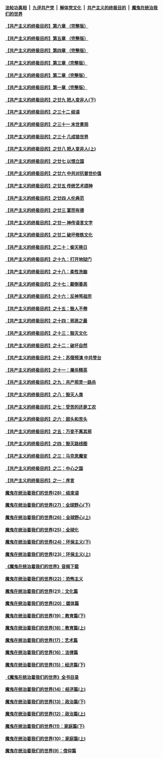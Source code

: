 ####  [法轮功真相](../../../../basic/blob/master/README.md?t=06151102) &nbsp;|&nbsp; [九评共产党](../../../../9ping.md/blob/master/README.md?t=06151102) &nbsp;|&nbsp; [解体党文化](../../../../jtdwh.md/blob/master/README.md?t=06151102)  &nbsp;|&nbsp; [共产主义的终极目的](../../../../gczydzjmd.md/blob/master/README.md?t=06151102) &nbsp;|&nbsp; [魔鬼在统治我们的世界](../../../../mgztzwmdsj.md/blob/master/README.md?t=06151102) 

#### [【共产主义的终极目的】第六章 （完整版）](../pages/nsc422/n11428913.md?t=06151102) 

#### [【共产主义的终极目的】第五章 （完整版）](../pages/nsc422/n11428912.md?t=06151102) 

#### [【共产主义的终极目的】第四章 （完整版）](../pages/nsc422/n11428907.md?t=06151102) 

#### [【共产主义的终极目的】第三章（完整版）](../pages/nsc422/n11428848.md?t=06151102) 

#### [【共产主义的终极目的】第二章（完整版）](../pages/nsc422/n11428831.md?t=06151102) 

#### [【共产主义的终极目的】第一章（完整版）](../pages/nsc422/n11417651.md?t=06151102) 

#### [【共产主义的终极目的】之廿九 把人变非人(下)](../pages/nsc422/n11344140.md?t=06151102) 

#### [【共产主义的终极目的】之三十二 结语](../pages/nsc422/n11360535.md?t=06151102) 

#### [【共产主义的终极目的】之三十一 末世景观](../pages/nsc422/n11351129.md?t=06151102) 

#### [【共产主义的终极目的】之三十 几成狼世界](../pages/nsc422/n11348280.md?t=06151102) 

#### [【共产主义的终极目的】之廿八 把人变非人(上)](../pages/nsc422/n11340492.md?t=06151102) 

#### [【共产主义的终极目的】之廿七 以恨立国](../pages/nsc422/n11336944.md?t=06151102) 

#### [【共产主义的终极目的】之廿六 中共对抗普世价值](../pages/nsc422/n11324785.md?t=06151102) 

#### [【共产主义的终极目的】之廿五 传统艺术颂神](../pages/nsc422/n11296396.md?t=06151102) 

#### [【共产主义的终极目的】之廿四 人伦典范](../pages/nsc422/n11296397.md?t=06151102) 

#### [【共产主义的终极目的】之廿三 富而有德](../pages/nsc422/n11283598.md?t=06151102) 

#### [【共产主义的终极目的】之廿一 神传语言文字](../pages/nsc422/n11263265.md?t=06151102) 

#### [【共产主义的终极目的】之廿二 破坏修炼文化](../pages/nsc422/n11245728.md?t=06151102) 

#### [【共产主义的终极目的】之二十：偷天换日](../pages/nsc422/n11238846.md?t=06151102) 

#### [【共产主义的终极目的】之十九：打开地狱门](../pages/nsc422/n11206376.md?t=06151102) 

#### [【共产主义的终极目的】之十八：柔性洗脑](../pages/nsc422/n11199994.md?t=06151102) 

#### [【共产主义的终极目的】之十七：颠倒善恶](../pages/nsc422/n11179782.md?t=06151102) 

#### [【共产主义的终极目的】之十六：反神骂祖宗](../pages/nsc422/n11166798.md?t=06151102) 

#### [【共产主义的终极目的】之十五：毁人不倦](../pages/nsc422/n11166792.md?t=06151102) 

#### [【共产主义的终极目的】之十四：邪恶之最](../pages/nsc422/n11150249.md?t=06151102) 

#### [【共产主义的终极目的】之十三：毁灭文化](../pages/nsc422/n11135227.md?t=06151102) 

#### [【共产主义的终极目的】之十二：破坏自然](../pages/nsc422/n11135214.md?t=06151102) 

#### [【共产主义的终极目的】之十：苏俄预演 中共登台](../pages/nsc422/n11118424.md?t=06151102) 

#### [【共产主义的终极目的】之十一：屠杀精英](../pages/nsc422/n11118442.md?t=06151102) 

#### [【共产主义的终极目的】之九：共产邪灵一路杀](../pages/nsc422/n11114139.md?t=06151102) 

#### [【共产主义的终极目的】之八：毁灭人类](../pages/nsc422/n11108503.md?t=06151102) 

#### [【共产主义的终极目的】之七：受苦的还是工农](../pages/nsc422/n11101809.md?t=06151102) 

#### [【共产主义的终极目的】之六：甜头和苦头](../pages/nsc422/n11096971.md?t=06151102) 

#### [【共产主义的终极目的】之五：万变不离其邪](../pages/nsc422/n11091285.md?t=06151102) 

#### [【共产主义的终极目的】之四：毁灭路线图](../pages/nsc422/n11086284.md?t=06151102) 

#### [【共产主义的终极目的】之三：马克思魔变](../pages/nsc422/n11061941.md?t=06151102) 

#### [【共产主义的终极目的】之二：中心之国](../pages/nsc422/n11047728.md?t=06151102) 

#### [【共产主义的终极目的】之一：序言](../pages/nsc422/n11086077.md?t=06151102) 

#### [魔鬼在统治着我们的世界(28)：结束语](../pages/nsc422/n10936246.md?t=06151102) 

#### [魔鬼在统治着我们的世界(27)：全球野心(下)](../pages/nsc422/n10928319.md?t=06151102) 

#### [魔鬼在统治着我们的世界(26)：全球野心(上)](../pages/nsc422/n10900318.md?t=06151102) 

#### [魔鬼在统治着我们的世界(25)：全球化](../pages/nsc422/n10788205.md?t=06151102) 

#### [魔鬼在统治着我们的世界(24)：环保主义(下)](../pages/nsc422/n10695307.md?t=06151102) 

#### [魔鬼在统治着我们的世界(23)：环保主义(上)](../pages/nsc422/n10688613.md?t=06151102) 

#### [《魔鬼在统治着我们的世界》音频下载](../pages/nsc422/n10635553.md?t=06151102) 

#### [魔鬼在统治着我们的世界(22)：恐怖主义](../pages/nsc422/n10614727.md?t=06151102) 

#### [魔鬼在统治着我们的世界(21)：文化篇](../pages/nsc422/n10597706.md?t=06151102) 

#### [魔鬼在统治着我们的世界(20)：媒体篇](../pages/nsc422/n10586579.md?t=06151102) 

#### [魔鬼在统治着我们的世界(19)：教育篇(下)](../pages/nsc422/n10564808.md?t=06151102) 

#### [魔鬼在统治着我们的世界(18)：教育篇(上)](../pages/nsc422/n10526970.md?t=06151102) 

#### [魔鬼在统治着我们的世界(17)：艺术篇](../pages/nsc422/n10499093.md?t=06151102) 

#### [魔鬼在统治着我们的世界(16)：法律篇](../pages/nsc422/n10485969.md?t=06151102) 

#### [魔鬼在统治着我们的世界(15)：经济篇(下)](../pages/nsc422/n10469975.md?t=06151102) 

#### [《魔鬼在统治着我们的世界》全书目录](../pages/nsc422/n10464261.md?t=06151102) 

#### [魔鬼在统治着我们的世界(14)：经济篇(上)](../pages/nsc422/n10457370.md?t=06151102) 

#### [魔鬼在统治着我们的世界(13)：政治篇(下)](../pages/nsc422/n10448270.md?t=06151102) 

#### [魔鬼在统治着我们的世界(12)：政治篇(上)](../pages/nsc422/n10444576.md?t=06151102) 

#### [魔鬼在统治着我们的世界(11)：家庭篇(下)](../pages/nsc422/n10440961.md?t=06151102) 

#### [魔鬼在统治着我们的世界(10)：家庭篇(上)](../pages/nsc422/n10435448.md?t=06151102) 

#### [魔鬼在统治着我们的世界(9)：信仰篇](../pages/nsc422/n10432159.md?t=06151102) 

